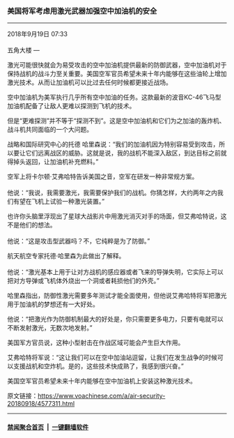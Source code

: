 ### 美国将军考虑用激光武器加强空中加油机的安全
------------------------

<div class="published">
 <span class="date" title="中国时间">
  <time datetime="2018-09-19T07:33:43+08:00">
   2018年9月19日 07:33
  </time>
 </span>
</div>
<br/>
<div class="wsw">
 <span class="dateline">
  五角大楼 —
 </span>
 <p>
  激光可能很快就会为易受攻击的空中加油机提供最新的防御武器，空中加油机对于保持战机的战斗力至关重要。美国空军官员希望未来十年内能够在这些油轮上增加激光技术。从而让加油机可以比过去任何时候都更接近战场。
 </p>
 <p>
  空中加油机为美军执行几乎所有空中加油的任务。这款最新的波音KC-46飞马型加油机配备了让敌人更难以探测到飞机的技术。
 </p>
 <p>
  但是“更难探测”并不等于“探测不到”。这是空中加油机和它们为之加油的轰炸机、战斗机共同面临的一个大问题。
 </p>
 <p>
  战略和国际研究中心的托德 哈里森说：“我们的加油机因为特别容易受到攻击，所以要让它们远离战区的威胁。这就是说，我的战机不能深入敌区，到达目标之前就得掉头返回，让加油机补充燃料。”
 </p>
 <p>
  空军上将卡尔顿·艾弗哈特告诉美国之音，空军在研发一种非常规方案。
  <br/>
  <br/>
  他说：“我说，我需要激光，我需要保护我们的战机。你猜怎样，大约两年之内我们有望在飞机上试验一种激光装置。”
 </p>
 <p>
  也许你头脑里浮现出了星球大战影片中用激光消灭对手的场面，但艾弗哈特说，这不是他们的想法。
  <br/>
  <br/>
  他说：“这是攻击型武器吗？不，它纯粹是为了防御。”
 </p>
 <p>
  航天航空专家托德·哈里森为此做出了解释。
  <br/>
  <br/>
  他说：“激光基本上用于让对方战机的感应器或者飞来的导弹失明，它实际上可以把对方导弹或飞机体外烧出一个洞或者耗损他们的外壳。”
 </p>
 <p>
  哈里森指出，防御性激光需要多年测试才能全面使用，但他说艾弗哈特将军把激光用于加油机的梦想还有一大好处。
 </p>
 <p>
  他说：“把激光作为防御机制最大的好处是，你只需要更多电力，只要有电就可以不断发射激光，无数次地发射。”
 </p>
 <p>
  美国军方官员说，这种小型射击在作战区域可能会产生巨大作用。
 </p>
 <p>
  艾弗哈特将军说：“这让我们可以在空中加油站逗留，让我们在发生战争的时候可以支援战机和空炸机。是的，这些技术快成熟了，我感到很兴奋。”
 </p>
 <p>
  美国空军官员希望未来十年内能够在空中加油机上安装这种激光技术。
 </p>
</div>

原文链接：https://www.voachinese.com/a/air-security-20180918/4577311.html


------------------------
#### [禁闻聚合首页](https://github.com/gfw-breaker/banned-news/blob/master/README.md) &nbsp;|&nbsp;  [一键翻墙软件](https://github.com/gfw-breaker/nogfw/blob/master/README.md)